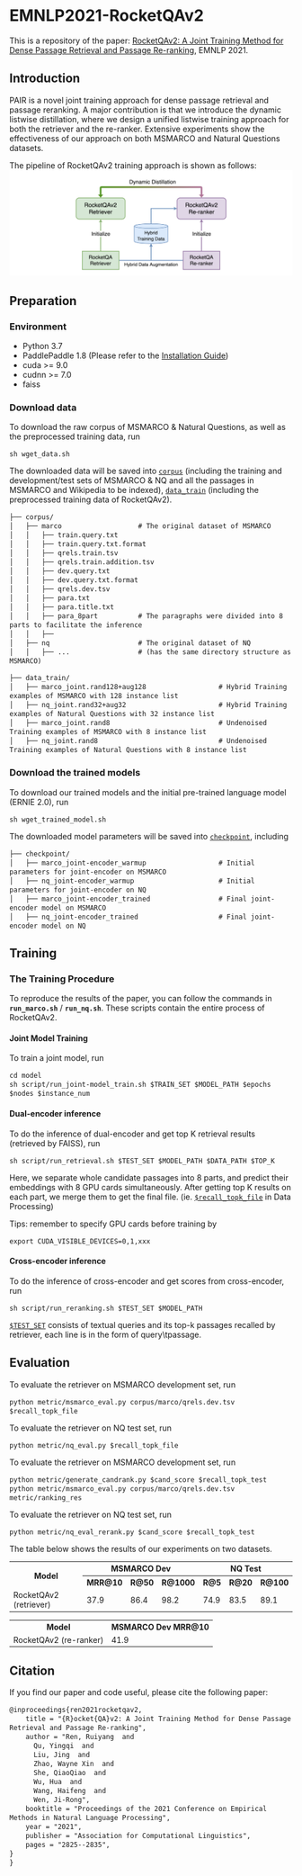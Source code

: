 # EMNLP2021-RocketQAv2

This is a repository of the paper: [RocketQAv2: A Joint Training Method for Dense Passage Retrieval and Passage Re-ranking](https://aclanthology.org/2021.emnlp-main.224), EMNLP 2021. 

## Introduction
PAIR is a novel joint training approach for dense passage retrieval and passage reranking. A major contribution is that we introduce the dynamic listwise distillation, where we design a unified listwise training approach for both the retriever and the re-ranker.
Extensive experiments show the effectiveness of our approach on both MSMARCO and Natural Questions datasets.

The pipeline of RocketQAv2 training approach is shown as follows:
![RocketQAv2-Pipeline](pipeline.png)


## Preparation
### Environment
* Python 3.7
* PaddlePaddle 1.8 (Please refer to the [Installation Guide](http://www.paddlepaddle.org/#quick-start)) 
* cuda >= 9.0  
* cudnn >= 7.0
* faiss
### Download data
To download the raw corpus of MSMARCO & Natural Questions, as well as the preprocessed training data, run
```
sh wget_data.sh
```
The downloaded data will be saved into <u>`corpus`</u> (including the training and development/test sets of MSMARCO & NQ and all the passages in MSMARCO and Wikipedia to be indexed), <u>`data_train`</u> (including the preprocessed training data of RocketQAv2).
```
├── corpus/
│   ├── marco                   # The original dataset of MSMARCO 
│   │   ├── train.query.txt
│   │   ├── train.query.txt.format
│   │   ├── qrels.train.tsv
│   │   ├── qrels.train.addition.tsv
│   │   ├── dev.query.txt
│   │   ├── dev.query.txt.format
│   │   ├── qrels.dev.tsv
│   │   ├── para.txt
│   │   ├── para.title.txt
│   │   ├── para_8part          # The paragraphs were divided into 8 parts to facilitate the inference
│   │   ├── 
│   ├── nq                      # The original dataset of NQ 
│   │   ├── ...                 # (has the same directory structure as MSMARCO) 
```

```
├── data_train/
│   ├── marco_joint.rand128+aug128                  # Hybrid Training examples of MSMARCO with 128 instance list
│   ├── nq_joint.rand32+aug32                       # Hybrid Training examples of Natural Questions with 32 instance list
│   ├── marco_joint.rand8                           # Undenoised Training examples of MSMARCO with 8 instance list
│   ├── nq_joint.rand8                              # Undenoised Training examples of Natural Questions with 8 instance list
```


### Download the trained models
To download our trained models and the initial pre-trained language model (ERNIE 2.0), run
```
sh wget_trained_model.sh
```
The downloaded model parameters will be saved into <u>`checkpoint`</u>, including
```
├── checkpoint/   
│   ├── marco_joint-encoder_warmup                  # Initial parameters for joint-encoder on MSMARCO
│   ├── nq_joint-encoder_warmup                     # Initial parameters for joint-encoder on NQ
│   ├── marco_joint-encoder_trained                 # Final joint-encoder model on MSMARCO
│   ├── nq_joint-encoder_trained                    # Final joint-encoder model on NQ
```


## Training


### The Training Procedure
To reproduce the results of the paper, you can follow the commands in **```run_marco.sh```** / **```run_nq.sh```**. These scripts contain the entire process of RocketQAv2.


#### Joint Model Training
To train a joint model, run
```
cd model
sh script/run_joint-model_train.sh $TRAIN_SET $MODEL_PATH $epochs $nodes $instance_num
```

#### Dual-encoder inference
To do the inference of dual-encoder and get top K retrieval results (retrieved by FAISS), run
```
sh script/run_retrieval.sh $TEST_SET $MODEL_PATH $DATA_PATH $TOP_K
```
Here, we separate whole candidate passages into 8 parts, and predict their embeddings with 8 GPU cards simultaneously. After getting top K results on each part, we merge them to get the final file. (ie. <u>`$recall_topk_file`</u> in Data Processing)


Tips: remember to specify GPU cards before training by
```
export CUDA_VISIBLE_DEVICES=0,1,xxx
```
#### Cross-encoder inference
To do the inference of cross-encoder and get scores from cross-encoder, run
```
sh script/run_reranking.sh $TEST_SET $MODEL_PATH
```
<u>`$TEST_SET`</u> consists of textual queries and its top-k passages recalled by retriever, each line is in the form of query\tpassage.

## Evaluation
To evaluate the retriever on MSMARCO development set, run
```
python metric/msmarco_eval.py corpus/marco/qrels.dev.tsv $recall_topk_file
```
To evaluate the retriever on NQ test set, run
```
python metric/nq_eval.py $recall_topk_file
```
To evaluate the retriever on MSMARCO development set, run
```
python metric/generate_candrank.py $cand_score $recall_topk_test
python metric/msmarco_eval.py corpus/marco/qrels.dev.tsv metric/ranking_res
```
To evaluate the retriever on NQ test set, run
```
python metric/nq_eval_rerank.py $cand_score $recall_topk_test
```

The table below shows the results of our experiments on two datasets.  
<table>
<tr>
<th rowspan="2">Model</th><th colspan="3">MSMARCO Dev</th><th colspan="3">NQ Test</th>
</tr>
<tr>
<th>MRR@10</th><th>R@50</th><th>R@1000</th><th>R@5</th><th>R@20</th><th>R@100</th>
</tr>
<tr>
<td>RocketQAv2 (retriever)</td><td>37.9</td><td>86.4</td><td>98.2</td><td>74.9</td><td>83.5</td><td>89.1</td>
</tr>
</table>

<table>
<tr>
<th>Model</th><th>MSMARCO Dev MRR@10</th>
</tr>

<tr>
<td>RocketQAv2 (re-ranker)</td><td>41.9</td>
</tr>
</table>


## Citation
If you find our paper and code useful, please cite the following paper:
```
@inproceedings{ren2021rocketqav2,
    title = "{R}ocket{QA}v2: A Joint Training Method for Dense Passage Retrieval and Passage Re-ranking",
    author = "Ren, Ruiyang  and
      Qu, Yingqi  and
      Liu, Jing  and
      Zhao, Wayne Xin  and
      She, QiaoQiao  and
      Wu, Hua  and
      Wang, Haifeng  and
      Wen, Ji-Rong",
    booktitle = "Proceedings of the 2021 Conference on Empirical Methods in Natural Language Processing",
    year = "2021",
    publisher = "Association for Computational Linguistics",
    pages = "2825--2835",
}
}
```

